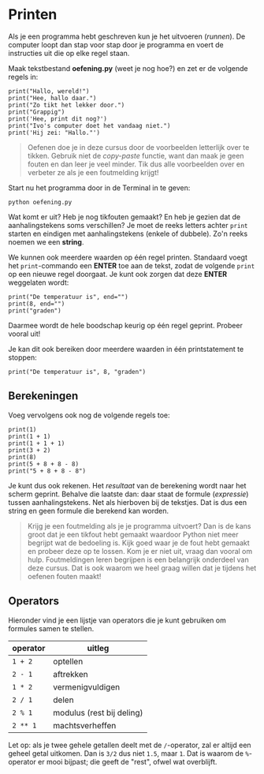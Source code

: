 # Printen

Als je een programma hebt geschreven kun je het uitvoeren (*runnen*). De computer loopt dan stap voor stap door je programma en voert de instructies uit die op elke regel staan.

Maak tekstbestand **oefening.py** (weet je nog hoe?) en zet er de volgende regels in:

    print("Hallo, wereld!")
    print("Hee, hallo daar.")
    print("Zo tikt het lekker door.")
    print("Grappig")
    print('Hee, print dit nog?')
    print("Ivo's computer doet het vandaag niet.")
    print('Hij zei: "Hallo."')

> Oefenen doe je in deze cursus door de voorbeelden letterlijk over te tikken. Gebruik niet de *copy-paste* functie, want dan maak je geen fouten en dan leer je veel minder. Tik dus alle voorbeelden over en verbeter ze als je een foutmelding krijgt!

Start nu het programma door in de Terminal in te geven:

    python oefening.py

Wat komt er uit? Heb je nog tikfouten gemaakt? En heb je gezien dat de aanhalingstekens soms verschillen? Je moet de reeks letters achter `print` starten en eindigen met aanhalingstekens (enkele of dubbele). Zo'n reeks noemen we een **string**.

We kunnen ook meerdere waarden op één regel printen. Standaard voegt het `print`-commando een **ENTER** toe aan de tekst, zodat de volgende `print` op een nieuwe regel doorgaat. Je kunt ook zorgen dat deze **ENTER** weggelaten wordt:

    print("De temperatuur is", end="")
    print(8, end="")
    print("graden")

Daarmee wordt de hele boodschap keurig op één regel geprint. Probeer vooral uit!

Je kan dit ook bereiken door meerdere waarden in één printstatement te stoppen:

    print("De temperatuur is", 8, "graden")

## Berekeningen

Voeg vervolgens ook nog de volgende regels toe:

    print(1)
    print(1 + 1)
    print(1 + 1 + 1)
    print(3 + 2)
    print(8)
    print(5 + 8 + 8 - 8)
    print("5 + 8 + 8 - 8")

Je kunt dus ook rekenen. Het *resultaat* van de berekening wordt naar het scherm geprint. Behalve die laatste dan: daar staat de formule (*expressie*) tussen aanhalingstekens. Net als hierboven bij de tekstjes. Dat is dus een string en geen formule die berekend kan worden.

> Krijg je een foutmelding als je je programma uitvoert? Dan is de kans groot dat je een tikfout hebt gemaakt waardoor Python niet meer begrijpt wat de bedoeling is. Kijk goed waar je de fout hebt gemaakt en probeer deze op te lossen. Kom je er niet uit, vraag dan vooral om hulp. Foutmeldingen leren begrijpen is een belangrijk onderdeel van deze cursus. Dat is ook waarom we heel graag willen dat je tijdens het oefenen fouten maakt!

## Operators

Hieronder vind je een lijstje van operators die je kunt gebruiken om formules samen te stellen.

| operator | uitleg                    |  
| -------- | ------------------------- |  
| `1 + 2`  | optellen                  |  
| `2 - 1`  | aftrekken                 |  
| `1 * 2`  | vermenigvuldigen          |  
| `2 / 1`  | delen                     |  
| `2 % 1`  | modulus (rest bij deling) |  
| `2 ** 1` | machtsverheffen           |  

Let op: als je twee gehele getallen deelt met de `/`-operator, zal er altijd een geheel getal uitkomen. Dan is `3/2` dus niet `1.5`, maar `1`. Dat is waarom de `%`-operator er mooi bijpast; die geeft de "rest", ofwel wat overblijft.
